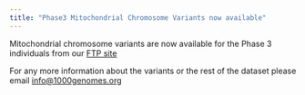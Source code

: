 ```yaml
---
title: "Phase3 Mitochondrial Chromosome Variants now available"
---
```

                    
Mitochondrial chromosome variants are now available for the Phase 3 individuals from our [FTP site](http://ftp.1000genomes.ebi.ac.uk/vol1/ftp/release/20130502/)

For any more information about the variants or the rest of the dataset please email [info@1000genomes.org ](mailto:info@1000genomes.org)
